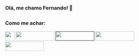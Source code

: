 ### Olá, me chamo Fernando! 👋


##
### <b>Como me achar:</b> 

<div>
  <a href = "mailto:fernando.acdev01@gmail.com"> <img width="" height="30" src="https://img.shields.io/badge/Gmail-D14836?style=for-the-badge&logo=gmail&logoColor=white"  target="_blank"></a>
  <a href = "https://cdn.jsdelivr.net/gh/devicons/devicon/icons/linkedin/linkedin-original.svg" target="_blank"> <img width="125" height="30" src="https://img.shields.io/badge/LinkedIn-0077B5?style=for-the-badge&logo=linkedin&logoColor=white" target="_blank"></a>
  <a href = "" target="_blank"> <img width="125" height="30" src="https://img.shields.io/badge/Discord-7289DA?style=for-the-badge&logo=discord&logoColor=white" target="_blank"></a>
  <a href = "https://www.instagram.com/th_nandoh/" target="_blank"> <img  width="125" height="30" src="https://img.shields.io/badge/Instagram-E4405F?style=for-the-badge&logo=instagram&logoColor=white" target="_blank"></a>
  <a href = "https://api.whatsapp.com/send?phone=5511960125160&text=Ol%C3%A1%2C%20eu%20vim%20do%20seu%20Github!" target="_blank"> <img width="125" height="30" src="https://img.shields.io/badge/WhatsApp-25D366?style=for-the-badge&logo=whatsapp&logoColor=white" target="_blank"></a>

  ###
 </div>
 
